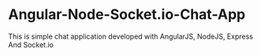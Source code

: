 Angular-Node-Socket.io-Chat-App
===============================

This is simple chat application developed with AngularJS, NodeJS, Express And Socket.io
